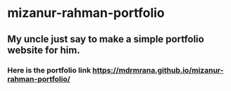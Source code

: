 # mizanur-rahman-portfolio
## My uncle just say to make a simple portfolio website for him. 
### Here is the portfolio link https://mdrmrana.github.io/mizanur-rahman-portfolio/
